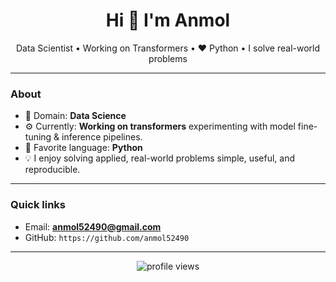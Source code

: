 <!-- README.md - Minimal & Honest -->

<h1 align="center">Hi 👋 I'm Anmol</h1>
<p align="center">Data Scientist • Working on Transformers • ❤️ Python • I solve real-world problems</p>

---

### About
- 🔭 Domain: **Data Science**  
- ⚙️ Currently: **Working on transformers**  experimenting with model fine-tuning & inference pipelines.  
- 🐍 Favorite language: **Python**  
- 💡 I enjoy solving applied, real-world problems  simple, useful, and reproducible.

---

### Quick links
- Email: **anmol52490@gmail.com**  
- GitHub: `https://github.com/anmol52490`  

---

<p align="center">
  <img src="https://komarev.com/ghpvc/?username=anmol52490&label=Profile%20views&color=0e75b6&style=flat" alt="profile views" />
</p>

